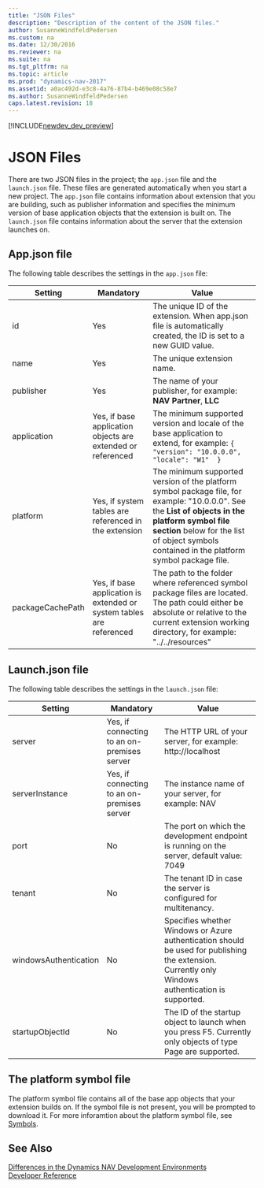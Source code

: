 ```yaml
---
title: "JSON Files"
description: "Description of the content of the JSON files."
author: SusanneWindfeldPedersen
ms.custom: na
ms.date: 12/30/2016
ms.reviewer: na
ms.suite: na
ms.tgt_pltfrm: na
ms.topic: article
ms.prod: "dynamics-nav-2017"
ms.assetid: a0ac492d-e3c8-4a76-87b4-b469e08c58e7
ms.author: SusanneWindfeldPedersen
caps.latest.revision: 18
---
```


[!INCLUDE[newdev_dev_preview](includes/newdev_dev_preview.md)]

# JSON Files

There are two JSON files in the project; the `app.json` file and the `launch.json` file. These files are generated automatically when you start a new project. The `app.json` file contains information about extension that you are building, such as publisher information and specifies the minimum version of base application objects that the extension is built on. The `launch.json` file contains information about the server that the extension launches on.

## App.json file
The following table describes the settings in the ```app.json``` file:

|Setting|Mandatory|Value|
|-------|---------|-----|
|id|Yes|The unique ID of the extension. When app.json file is automatically created, the ID is set to a new GUID value.|
|name|Yes|The unique extension name.|
|publisher|Yes|The name of your publisher, for example: **NAV Partner**, **LLC** |
|application|Yes, if base application objects are extended or referenced |The minimum supported version and locale of the base application to extend, for example: ```{  "version": "10.0.0.0",  "locale": "W1"  }```|
|platform|Yes, if system tables are referenced in the extension|The minimum supported version of the platform symbol package file, for example: "10.0.0.0". See the **List of objects in the platform symbol file section** below for the list of object symbols contained in the platform symbol package file.|
|packageCachePath|Yes, if base application is extended or system tables are referenced| The path to the folder where referenced symbol package files are located. The path could either be absolute or relative to the current extension working directory, for example: "../../resources"|

## Launch.json file

The following table describes the settings in the ```launch.json``` file:

|Setting|Mandatory|Value|
|-------|---------|-----|
|server|Yes, if connecting to an on-premises server|The HTTP URL of your server, for example: http://localhost|
|serverInstance|Yes, if connecting to an on-premises server|The instance name of your server, for example: NAV|
|port|No|The port on which the development endpoint is running on the server, default value: 7049|
|tenant|No|The tenant ID in case the server is configured for multitenancy.|
|windowsAuthentication|No|Specifies whether Windows or Azure authentication should be used for publishing the extension. Currently only Windows authentication is supported.|
|startupObjectId|No|The ID of the startup object to launch when you press F5. Currently only objects of type Page are supported.|


## The platform symbol file
The platform symbol file contains all of the base app objects that your extension builds on. If the symbol file is not present, you will be prompted to download it. For more inforamtion about the platform symbol file, see [Symbols](devenv-symbols.md).

## See Also
[Differences in the Dynamics NAV Development Environments](devenv-differences.md)  
[Developer Reference](devenv-reference-overview.md)
